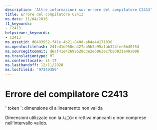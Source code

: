 ```yaml
---
description: 'Altre informazioni su: errore del compilatore C2413'
title: Errore del compilatore C2413
ms.date: 11/04/2016
f1_keywords:
- C2413
helpviewer_keywords:
- C2413
ms.assetid: d0403952-f41e-4b21-840d-ab4e44171838
ms.openlocfilehash: 241ed1d958ea427ab5b5e95a1ab324fee5b40f54
ms.sourcegitcommit: d6af41e42699628c3e2e6063ec7b03931a49a098
ms.translationtype: MT
ms.contentlocale: it-IT
ms.lasthandoff: 12/11/2020
ms.locfileid: "97340359"
---
```

# <a name="compiler-error-c2413"></a>Errore del compilatore C2413

' token ': dimensione di allineamento non valida

Dimensioni utilizzate con la `ALIGN` direttiva mancanti o non comprese nell'intervallo valido.
